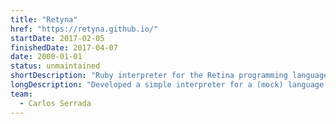 ```yaml
---
title: "Retyna"
href: "https://retyna.github.io/"
startDate: 2017-02-05
finishedDate: 2017-04-07
date: 2000-01-01
status: unmaintained
shortDescription: "Ruby interpreter for the Retina programming language."
longDescription: "Developed a simple interpreter for a (mock) language for procedural drawing."
team:
  - Carlos Serrada
---
```


